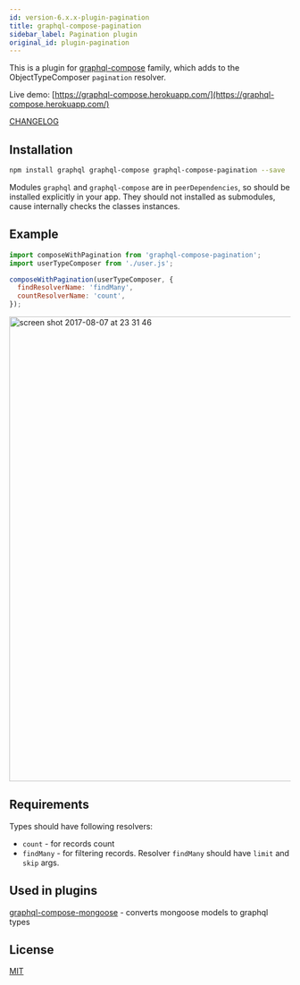 ```yaml
---
id: version-6.x.x-plugin-pagination
title: graphql-compose-pagination
sidebar_label: Pagination plugin
original_id: plugin-pagination
---
```


This is a plugin for [graphql-compose](https://github.com/graphql-compose/graphql-compose) family, which adds to the ObjectTypeComposer `pagination` resolver.

Live demo: [https://graphql-compose.herokuapp.com/](https://graphql-compose.herokuapp.com/)

[CHANGELOG](https://github.com/graphql-compose/graphql-compose-pagination/blob/master/CHANGELOG.md)

## Installation

```bash
npm install graphql graphql-compose graphql-compose-pagination --save
```

Modules `graphql` and `graphql-compose` are in `peerDependencies`, so should be installed explicitly in your app. They should not installed as submodules, cause internally checks the classes instances.

## Example

```js
import composeWithPagination from 'graphql-compose-pagination';
import userTypeComposer from './user.js';

composeWithPagination(userTypeComposer, {
  findResolverName: 'findMany',
  countResolverName: 'count',
});
```

<img width="832" alt="screen shot 2017-08-07 at 23 31 46" src="https://user-images.githubusercontent.com/1946920/29038210-ad2390e4-7bc8-11e7-8143-ff0cca2b39cc.png">

## Requirements

Types should have following resolvers:

- `count` - for records count
- `findMany` - for filtering records. Resolver `findMany` should have `limit` and `skip` args.

## Used in plugins

[graphql-compose-mongoose](https://github.com/graphql-compose/graphql-compose-mongoose) - converts mongoose models to graphql types

## License

[MIT](https://github.com/graphql-compose/graphql-compose-pagination/blob/master/LICENSE.md)
